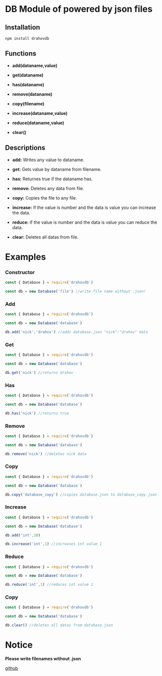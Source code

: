 # DB Module of powered by json files 

## Installation
```
npm install drahovdb
```

## Functions

- **add(dataname,value)**


- **get(dataname)**


- **has(dataname)**


- **remove(dataname)**


- **copy(filename)**


- **increase(dataname,value)**


- **reduce(dataname,value)**


- **clear()**


## Descriptions
- **add:** Writes any value to dataname.


- **get:** Gets value by dataname from filename.


- **has:** Returnes true if the dataname has.


- **remove:** Deletes any data from file.


- **copy:** Copies the file to any file.


- **increase:** If the value is number and the data is value you can increase the data.


- **reduce:** If the value is number and the data is value you can reduce the data.


- **clear:** Deletes all datas from file.


# Examples<br/>
### Constructor
```js
const { Database } = require('drahovdb')

const db = new Database('file') //write file name without .json!
```
### Add
```js
const { Database } = require('drahovdb')

const db = new Database('database')

db.add('nick','drahov') //adds database.json "nick":"drahov" data
```
### Get
```js
const { Database } = require('drahovdb')

const db = new Database('database')

db.get('nick') //returns drahov
```

### Has
```js
const { Database } = require('drahovdb')

const db = new Database('database')

db.has('nick') //returns true
```

### Remove
```js
const { Database } = require('drahovdb')

const db = new Database('database')

db.remove('nick') //deletes nick data
```

### Copy
```js
const { Database } = require('drahovdb')

const db = new Database('database')

db.copy('database_copy') //copies database.json to database_copy.json
```

### Increase
```js
const { Database } = require('drahovdb')

const db = new Database('database')

db.add('int',10)

db.increase('int',1) //increases int value 1
```

### Reduce
```js
const { Database } = require('drahovdb')

const db = new Database('database')

db.reduce('int',1) //reduces int value 1
```

### Copy
```js
const { Database } = require('drahovdb')

const db = new Database('database')

db.clear() //deletes all datas from database.json
```
# Notice


**Please write filenames without .json**

[github](https://github.com/Drahov/Db-Module)
